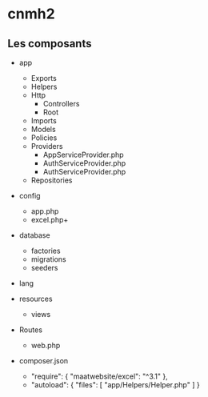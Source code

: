# cnmh2

## Les composants 

- app
  - Exports
  - Helpers
  - Http
    - Controllers
    - Root
  - Imports
  - Models
  - Policies
  - Providers
    - AppServiceProvider.php
    - AuthServiceProvider.php
    - AuthServiceProvider.php
  - Repositories

- config
  - app.php
  - excel.php+

- database
  - factories
  - migrations
  - seeders

- lang
    
- resources
  - views
  
- Routes
  - web.php

- composer.json
  -  "require": {
        "maatwebsite/excel": "^3.1"
    },
  -  "autoload": {
        "files": [
            "app/Helpers/Helper.php"
        ]
    }

